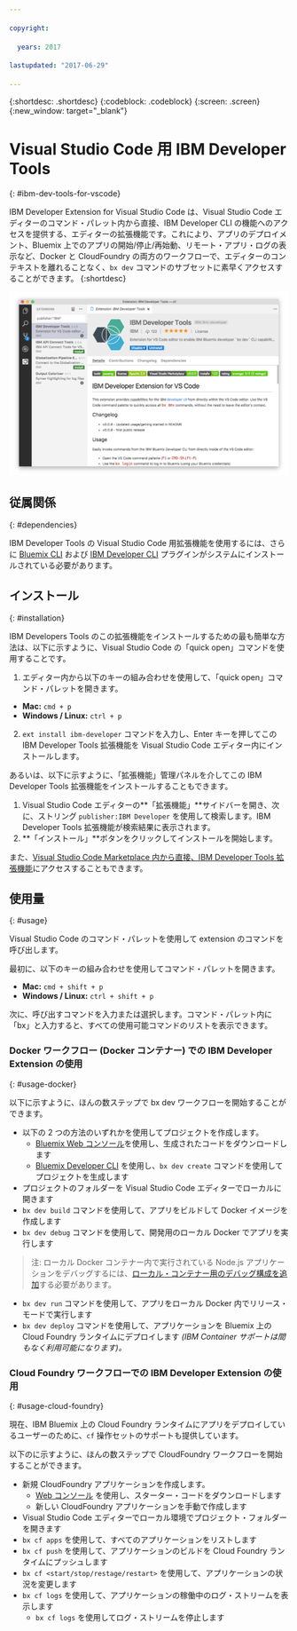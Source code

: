 ```yaml
---

copyright:

  years: 2017

lastupdated: "2017-06-29"

---
```


{:shortdesc: .shortdesc}
{:codeblock: .codeblock}
{:screen: .screen}
{:new_window: target="_blank"}

# Visual Studio Code 用 IBM Developer Tools
{: #ibm-dev-tools-for-vscode}

IBM Developer Extension for Visual Studio Code は、Visual Studio Code エディターのコマンド・パレット内から直接、IBM Developer CLI の機能へのアクセスを提供する、エディターの拡張機能です。これにより、アプリのデプロイメント、Bluemix 上でのアプリの開始/停止/再始動、リモート・アプリ・ログの表示など、Docker と CloudFoundry の両方のワークフローで、エディターのコンテキストを離れることなく、`bx dev` コマンドのサブセットに素早くアクセスすることができます。
{:shortdesc}

![IBM Developer Tools の拡張機能ダウンロード画面の画面キャプチャー。](ibm-dev-tools-for-vscode.png "Visual Studio Code 内の拡張機能ダウンロード画面")

## 従属関係
{: #dependencies}

IBM Developer Tools の Visual Studio Code 用拡張機能を使用するには、さらに [Bluemix CLI](https://plugins.ng.bluemix.net/ui/home.html) および [IBM Developer CLI](/docs/cloudnative/dev_cli.html) プラグインがシステムにインストールされている必要があります。

## インストール
{: #installation}

IBM Developers Tools のこの拡張機能をインストールするための最も簡単な方法は、以下に示すように、Visual Studio Code の「quick open」コマンドを使用することです。

1. エディター内から以下のキーの組み合わせを使用して、「quick open」コマンド・パレットを開きます。

  * **Mac:** `cmd + p`
  * **Windows / Linux:** `ctrl + p`

2. `ext install ibm-developer` コマンドを入力し、Enter キーを押してこの IBM Developer Tools 拡張機能を Visual Studio Code エディター内にインストールします。

あるいは、以下に示すように、「拡張機能」管理パネルを介してこの IBM Developer Tools 拡張機能をインストールすることもできます。

1. Visual Studio Code エディターの**「拡張機能」**サイドバーを開き、次に、ストリング `publisher:IBM Developer` を使用して検索します。IBM Developer Tools 拡張機能が検索結果に表示されます。  
2. **「インストール」**ボタンをクリックしてインストールを開始します。

また、[Visual Studio Code Marketplace 内から直接、IBM Developer Tools 拡張機能](https://marketplace.visualstudio.com/items?itemName=IBM.ibm-developer)にアクセスすることもできます。


## 使用量
{: #usage}

Visual Studio Code のコマンド・パレットを使用して extension のコマンドを呼び出します。

最初に、以下のキーの組み合わせを使用してコマンド・パレットを開きます。

* **Mac:** `cmd + shift + p`
* **Windows / Linux:** `ctrl + shift + p`

次に、呼び出すコマンドを入力または選択します。コマンド・パレット内に「bx」と入力すると、すべての使用可能コマンドのリストを表示できます。 

### Docker ワークフロー (Docker コンテナー) での IBM Developer Extension の使用
{: #usage-docker}

以下に示すように、ほんの数ステップで bx dev ワークフローを開始することができます。
* 以下の 2 つの方法のいずれかを使用してプロジェクトを作成します。
  * [Bluemix Web コンソール](https://console.ng.bluemix.net/developer/getting-started/)を使用し、生成されたコードをダウンロードします
  * [Bluemix Developer CLI](/docs/cloudnative/dev_cli.html) を使用し、`bx dev create` コマンドを使用してプロジェクトを生成します
* プロジェクトのフォルダーを Visual Studio Code エディターでローカルに開きます
* `bx dev build` コマンドを使用して、アプリをビルドして Docker イメージを作成します
* `bx dev debug` コマンドを使用して、開発用のローカル Docker でアプリを実行します
> 注: ローカル Docker コンテナー内で実行されている Node.js アプリケーションをデバッグするには、[ローカル・コンテナー用のデバッグ構成を追加](https://github.com/IBM-Bluemix/ibm-developer-extension-vscode#debugging-nodejs-apps-within-the-local-docker-container)する必要があります。
* `bx dev run` コマンドを使用して、アプリをローカル Docker 内でリリース・モードで実行します
* `bx dev deploy` コマンドを使用して、アプリケーションを Bluemix 上の Cloud Foundry ランタイムにデプロイします *(IBM Container サポートは間もなく利用可能になります)。*

### Cloud Foundry ワークフローでの IBM Developer Extension の使用
{: #usage-cloud-foundry}

現在、IBM Bluemix 上の Cloud Foundry ランタイムにアプリをデプロイしているユーザーのために、`cf` 操作セットのサポートも提供しています。

以下のに示すように、ほんの数ステップで CloudFoundry ワークフローを開始することができます。
* 新規 CloudFoundry アプリケーションを作成します。
  * [Web コンソール](https://console.ng.bluemix.net/dashboard/cf-apps) を使用し、スターター・コードをダウンロードします
  * 新しい CloudFoundry アプリケーションを手動で作成します
* Visual Studio Code エディターでローカル環境でプロジェクト・フォルダーを開きます
* `bx cf apps` を使用して、すべてのアプリケーションをリストします
* `bx cf push` を使用して、アプリケーションのビルドを Cloud Foundry ランタイムにプッシュします
* `bx cf <start/stop/restage/restart>` を使用して、アプリケーションの状況を変更します
* `bx cf logs` を使用して、アプリケーションの稼働中のログ・ストリームを表示します
  * `bx cf logs` を使用してログ・ストリームを停止します




